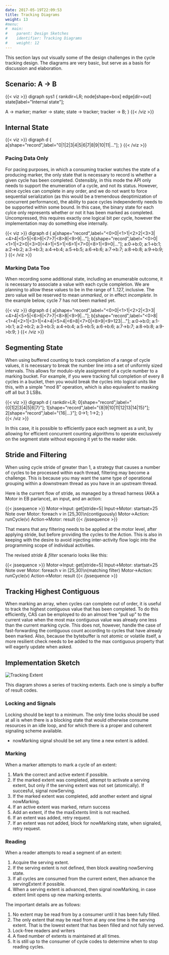 ```yaml
---
date: 2017-05-19T22:09:53
title: Tracking Diagrams
weight: 13
#menu:
#  main:
#    parent: Design Sketches
#    identifier: Tracking Diagrams
#    weight: 12
---
```


This section lays out visually some of the design challenges in the cycle
tracking design. The diagrams are very basic, but serve as a basis for
discussion and elaboration.

## Scenario: A -> B

{{< viz >}}
digraph sys1 {
 rankdir=LR;
 node[shape=box]
 edge[dir=out]
 state[label="Internal state"];
 
 A -> marker;
 marker -> state;
 state -> tracker;
 tracker -> B;
}
{{< /viz >}}

## Internal State

{{< viz >}}
digraph d {
a[shape="record",label="0|1|2|3|4|5|6|7|8|9|10|11|..."];
}
{{< /viz >}}


### Pacing Data Only

For pacing purposes, in which a consuming tracker watches the state of a
producing marker, the only state that is necessary to record is whether a given
cycle has been completed. Ostensibly, in this mode the API only needs to support
the enumeration of a cycle, and not its status. However, since cycles can
complete in any order, and we do not want to force sequential serialization (as this
would be a tremendous deoptimization of concurrent performance), the ability
to pace cycles independently needs to be supported within some bound.
In this case, the binary state for each cylce only represents whether or not
it has been marked as completed. Uncompressed, this requires exactly one logical
bit per cycle, however the implementation may do something else internally.

{{< viz >}}
digraph d {
a[shape="record",label="<0>0|<1>1|<2>2|<3>3|<4>4|<5>5|<6>6|<7>7|<8>8|<9>9|..."];
b[shape="record",label="<0>0|<1>1|<2>0|<3>0|<4>1|<5>1|<6>1|<7>0|<8>1|<9>0|..."];
a:0->b:0; a:1->b:1; a:2->b:2; a:3->b:3; 
a:4->b:4; a:5->b:5; a:6->b:6; a:7->b:7;
a:8->b:8; a:9->b:9;
}
{{< /viz >}}

### Marking Data Too

When recording some additional state, including an enumerable outcome, it is necessary
to associate a value with each cycle completion. We are planning to allow these values
to be in the range of 1..127, inclusive. The zero value will be reserved to mean
*unmarked*, or in effect *incomplete*. In the example below, cycle 7 has not been marked
yet.

{{< viz >}}
digraph d {
a[shape="record",label="<0>0|<1>1|<2>2|<3>3|<4>4|<5>5|<6>6|<7>7|<8>8|<9>9|..."];
b[shape="record",label="<0>8|<1>4|<2>1|<3>1|<4>4|<5>4|<6>8|<7>0|<8>9|<9>123|..."];
a:0->b:0; a:1->b:1; a:2->b:2; a:3->b:3; 
a:4->b:4; a:5->b:5; a:6->b:6; a:7->b:7;
a:8->b:8; a:9->b:9;
}
{{< /viz >}}


## Segmenting State

When using buffered counting to track completion of a range of cycle values, it
is necessary to break the number line into a set of uniformly sized intervals.
This allows for modulo-style assignment of a cycle number to a marking bucket.
For example, if you were tracking full completion of every 8 cycles in a bucket,
then you would break the cycles into logical units like this, with a simple "mod 8" operation,
which is also equivalent to masking off all but 3 LSBs.

{{< viz >}}
digraph d {
rankdir=LR;
0[shape="record",label="{0|1|2|3|4|5|6|7}"];
1[shape="record",label="{8|9|10|11|12|13|14|15}"];
2[shape="record",label="{16|...}"];
0->1;
1->2;
}   
{{< /viz >}}

In this case, it is possible to efficiently pace each segment as a unit, by allowing for
efficient concurrent counting algorithms to operate exclusively on the segment state
without exposing it yet to the reader side.

## Stride and Filtering

When using cycle stride of greater than 1, a strategy that causes a number of
cycles to be processed within each thread, filtering may become a challenge.
This is because you may want the same type of operational grouping within a downstream
thread as you have in an upstream thread.

Here is the current flow of stride, as managed by a thread harness (AKA a Motor in EB parlance),
an input, and an action:

{{< jssequence >}}
Motor->Input: get[stride=5]
Input->Motor: startsat=25
Note over Motor: foreach v in [25,30)\n(contiguously)
Motor->Action: runCycle(v)
Action->Motor: result
{{< /jssequence >}}

That means that any filtering needs to be applied at the motor level, after applying stride, but
before providing the cycles to the Action. This is also in keeping with the desire to avoid
injecting inter-activity flow logic into the programming scope of individual activities.

The revised *stride & filter* scenario looks like this:

{{< jssequence >}}
Motor->Input: get[stride=5]
Input->Motor: startsat=25
Note over Motor: foreach v in [25,30)\n(matching filter)
Motor->Action: runCycle(v)
Action->Motor: result
{{< /jssequence >}}


## Tracking Highest Contiguous

When marking an array, when cycles can complete out of order, it is useful to track
the highest contiguous value that has been completed. To do this efficiently, CAS
can be employed to do an almost free "pull up" to the current value when the most
max contiguous value was already one less than the current marking cycle.
This does not, however, handle the case of fast-forwarding the contiguous count
according to cycles that have already been marked. Also, because the bytebuffer is
not atomic or volatile itself, a more resilient check needs to be added to the
max contiguous property that will eagerly update when asked.

## Implementation Sketch

![Tracking Extent](/diagrams/cycle_tracking.png#center)

This diagram shows a series of tracking extents. Each one is simply a buffer of
result codes.

### Locking and Signals

Locking should be kept to a minimum. The only time locks should be used at all is when there
is a blocking state that would otherwise consume resources in an idle loop, and for which
there is a proper and coherent signaling scheme available.

- nowMarking signal should be set any time a new extent is added.
   
### Marking

When a marker attempts to mark a cycle of an extent:

1. Mark the correct and active extent if possible.
2. If the marked extent was completed, attempt to activate a serving extent, but only
   if the serving extent was not set (atomically). If succesful, signal nowServing.
3. If the marked extent was completed, add another extent and signal nowMarking.
4. If an active extent was marked, return success
5. Add an extent, if the the maxExtents limit is not reached.
6. If an extent was added, retry request.
7. If an extent was not added, block for nowMarking state, when signaled, retry request.

### Reading

When a reader attempts to read a segment of an extent:
1. Acquire the serving extent. 
2. If the serving extent is not defined, then block awaiting nowServing state.
3. If all cycles are consumed from the current extent, then advance the servingExtent
   if possible.
4. When a serving extent is advanced, then signal nowMarking, in case  extent limit
   opens up new marking extents.


The important details are as follows:

1. No extent may be read from by a consumer until it has been fully filled.
2. The only extent that may be read from at any one time is the serving extent.
   That is the lowest extent that has been filled and not fully served.
3. Lock-free readers and writers 
3. A fixed number of extents is maintained at all times.
4. It is still up to the consumer of cycle codes to determine when to stop reading
   cycles.

